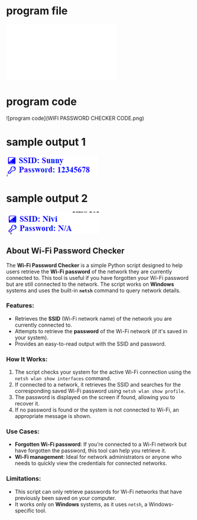 
# program file
![program file](currentwifipass.py)

# program code 
![program code](WIFI PASSWORD CHECKER CODE.png)

# sample output 1
![sample output](output1.png)
# sample output 2
![executed output](output2.png)

## About Wi-Fi Password Checker

The **Wi-Fi Password Checker** is a simple Python script designed to help users retrieve the **Wi-Fi password** of the network they are currently connected to. 
This tool is useful if you have forgotten your Wi-Fi password but are still connected to the network. The script works on **Windows** systems and uses the built-in **`netsh`** command to query network details.

### Features:
- Retrieves the **SSID** (Wi-Fi network name) of the network you are currently connected to.
- Attempts to retrieve the **password** of the Wi-Fi network (if it's saved in your system).
- Provides an easy-to-read output with the SSID and password.
  
### How It Works:
1. The script checks your system for the active Wi-Fi connection using the `netsh wlan show interfaces` command.
2. If connected to a network, it retrieves the SSID and searches for the corresponding saved Wi-Fi password using `netsh wlan show profile`.
3. The password is displayed on the screen if found, allowing you to recover it.
4. If no password is found or the system is not connected to Wi-Fi, an appropriate message is shown.

### Use Cases:
- **Forgotten Wi-Fi password**: If you’re connected to a Wi-Fi network but have forgotten the password, this tool can help you retrieve it.
- **Wi-Fi management**: Ideal for network administrators or anyone who needs to quickly view the credentials for connected networks.

### Limitations:
- This script can only retrieve passwords for Wi-Fi networks that have previously been saved on your computer.
- It works only on **Windows** systems, as it uses `netsh`, a Windows-specific tool.
